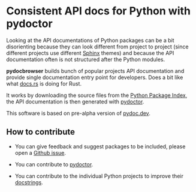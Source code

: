 # Consistent API docs for Python with pydoctor

Looking at the API documentations of Python packages can be a bit disorienting
because they can look different from project to project (since different
projects use different [Sphinx] themes) and because the API documentation
often is not structured after the Python modules.

**pydocbrowser** builds bunch of popular projects API documentation and provide
single documentation entry point for developers. Does a bit like what [docs.rs] is doing for Rust.

It works by downloading the source files from the [Python Package Index],
the API documentation is then generated with [pydoctor].

This software is based on pre-alpha version of [pydoc.dev](https://git.push-f.com/pydoc.dev/).

<!-- package list -->

## How to contribute

* You can give feedback and suggest packages to be included, please
  open a [Github issue](https://github.com/pydocbrowser/pydocbrowser/issues).

* You can contribute to [pydoctor].

* You can contribute to the individual Python projects
  to improve their [docstrings].

[Sphinx]: https://www.sphinx-doc.org/
[docs.rs]: https://docs.rs/
[Python Package Index]: https://pypi.org/
[pydoctor]: https://github.com/twisted/pydoctor
[#pydoc]: https://web.libera.chat/?channel=#pydoc
[Libera.Chat]: https://libera.chat/
[docstrings]: https://www.python.org/dev/peps/pep-0257/
